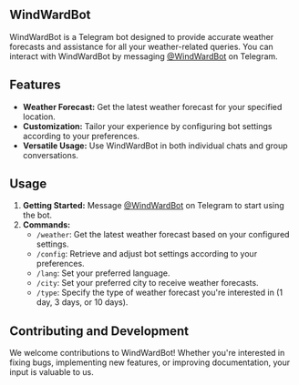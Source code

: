 ## WindWardBot

WindWardBot is a Telegram bot designed to provide accurate weather forecasts and assistance for all your weather-related
queries. You can interact with WindWardBot by messaging [@WindWardBot](https://t.me/WindWardBot) on Telegram.

## Features

- **Weather Forecast:** Get the latest weather forecast for your specified location.
- **Customization:** Tailor your experience by configuring bot settings according to your preferences.
- **Versatile Usage:** Use WindWardBot in both individual chats and group conversations.

## Usage

1. **Getting Started:** Message [@WindWardBot](https://t.me/WindWardBot) on Telegram to start using the bot.
2. **Commands:**
    - `/weather`: Get the latest weather forecast based on your configured settings.
    - `/config`: Retrieve and adjust bot settings according to your preferences.
    - `/lang`: Set your preferred language.
    - `/city`: Set your preferred city to receive weather forecasts.
    - `/type`: Specify the type of weather forecast you're interested in (1 day, 3 days, or 10 days).

## Contributing and Development

We welcome contributions to WindWardBot! Whether you're interested in fixing bugs, implementing new features, or
improving documentation, your input is valuable to us.

